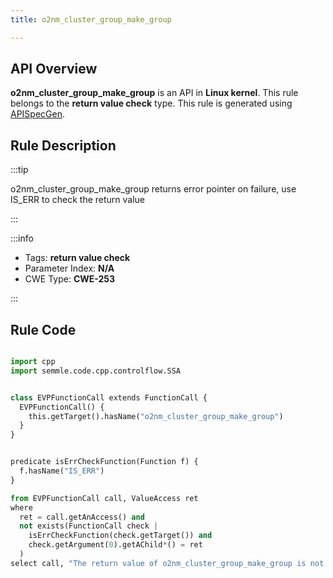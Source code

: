 ```yaml
---
title: o2nm_cluster_group_make_group

---
```



## API Overview
**o2nm_cluster_group_make_group** is an API in **Linux kernel**. This rule belongs to the **return value check** type. This rule is generated using [APISpecGen](../../tools/APISpecGen).
## Rule Description

:::tip

o2nm_cluster_group_make_group returns error pointer on failure, use IS_ERR to check the return value

:::

:::info

- Tags: **return value check**
- Parameter Index: **N/A**
- CWE Type: **CWE-253**

:::

## Rule Code
```python

import cpp
import semmle.code.cpp.controlflow.SSA


class EVPFunctionCall extends FunctionCall {
  EVPFunctionCall() {
    this.getTarget().hasName("o2nm_cluster_group_make_group")
  }
}


predicate isErrCheckFunction(Function f) {
  f.hasName("IS_ERR") 
}

from EVPFunctionCall call, ValueAccess ret
where
  ret = call.getAnAccess() and
  not exists(FunctionCall check |
    isErrCheckFunction(check.getTarget()) and
    check.getArgument(0).getAChild*() = ret
  )
select call, "The return value of o2nm_cluster_group_make_group is not checked with IS_ERR."
    
```
